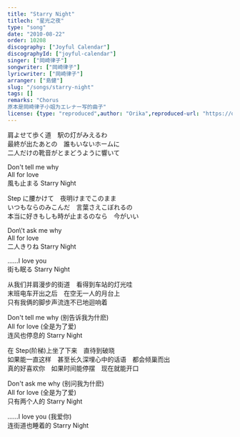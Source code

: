 ```yaml
---
title: "Starry Night"
titlech: "星光之夜"
type: "song"
date: "2010-08-22"
order: 10208
discography: ["Joyful Calendar"]
discographyId: ["joyful-calendar"]
singer: ["岡崎律子"]
songwriter: ["岡崎律子"]
lyricwriter: ["岡崎律子"]
arranger: ["島健"]
slug: "/songs/starry-night"
tags: []
remarks: "Chorus
原本是岡崎律子小姐为エレナー写的曲子"
license: {type: "reproduced",author: "Orika",reproduced-url: "https://orikamushi.netlify.app/",reproduced-website: "織歌蟲網站"}
---
```


肩よせて歩く道　駅の灯がみえるわ   
最終が出たあとの　誰もいないホームに   
二人だけの靴音がとまどうように響いて   
  
Don\'t tell me why   
All for love   
風も止まる Starry Night   
  
Step に腰かけて　夜明けまでこのまま   
いつもならのみこんだ　言葉さえこぼれるの   
本当に好きもしも時が止まるのなら　今がいい   
  
Don\\'t ask me why   
All for love   
二人きりね Starry Night   
  
......I love you   
街も眠る Starry Night  

<!-- 翻译 -->

从我们并肩漫步的街道　看得到车站的灯光哇   
末班电车开出之后　在空无一人的月台上   
只有我俩的脚步声流连不已地迴响着   
  
Don't tell me why (别告诉我为什麽)   
All for love (全是为了爱)   
连风也停息的 Starry Night   
  
在 Step(阶梯)上坐了下来　直待到破晓   
如果能一直这样　甚至长久深埋心中的话语　都会倾巢而出   
真的好喜欢你　如果时间能停摆　现在就能开口   
  
Don't ask me why (别问我为什麽)   
All for love (全是为了爱)   
只有两个人的 Starry Night   
  
......I love you (我爱你)   
连街道也睡着的 Starry Night
